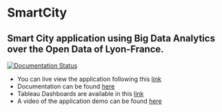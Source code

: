 # SmartCity

## Smart City application using Big Data Analytics over the Open Data of Lyon-France.

[![Documentation Status](https://readthedocs.org/projects/smartcity/badge/?version=latest)](http://smartcity.readthedocs.io/en/latest/?badge=latest)


- You can live view the application following this [link](http://www.mr3m.me/smart)
- Documentation can be found [here](http://smartcity.readthedocs.io)
- Tableau Dashboards are available in this [link](https://public.tableau.com/profile/saul.garcia/)
- A video of the application demo can be found [here](https://youtu.be/pjmnTizn2vQ)
